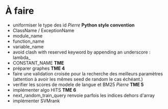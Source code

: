 # À faire

* uniformiser le type des id _Pierre_
__Python style convention__
* ClassName / ExceptionName
* module_name
* function_name
* variable_name
* avoid clash with reserved keyword by appending an underscore : lambda_
* CONSTANT_NAME
__TME__
* préparer graphes
__TME 4__
* faire une validation croisée pour la recherche des meilleurs paramètres (attention à avoir les mêmes seed de random le cas échéant.)
* verifier les scores de modele de langue et BM25 _Pierre_
__TME 5__
* implémenter algo HITS
__TME 6__
* next_random_train_query renvoie parfois les indices dehors d'array
* implémenter SVMrank
